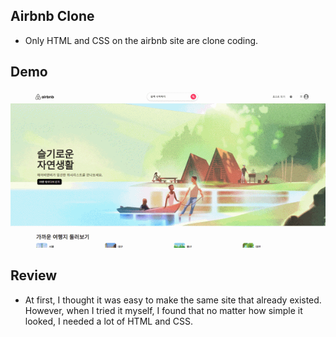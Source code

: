 ## Airbnb Clone
- Only HTML and CSS on the airbnb site are clone coding.

## Demo
<img src="img/demo.gif">

## Review
- At first, I thought it was easy to make the same site that already existed.
However, when I tried it myself, I found that no matter how simple it looked, I needed a lot of HTML and CSS.